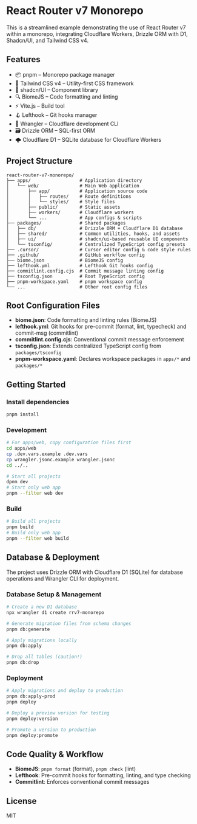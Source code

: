 # React Router v7 Monorepo

This is a streamlined example demonstrating the use of React Router v7 within a monorepo, integrating Cloudflare Workers, Drizzle ORM with D1, Shadcn/UI, and Tailwind CSS v4.

## Features

- 📦 pnpm – Monorepo package manager
- 🎨 Tailwind CSS v4 – Utility-first CSS framework
- 🧩 shadcn/UI – Component library
- 🔍 BiomeJS – Code formatting and linting
- ⚡ Vite.js – Build tool
- 🪝 Lefthook – Git hooks manager
- 🔧 Wrangler – Cloudflare development CLI
- 🗃️ Drizzle ORM – SQL-first ORM
- 🌩️ Cloudflare D1 – SQLite database for Cloudflare Workers

## Project Structure

```
react-router-v7-monorepo/
├── apps/                  # Application directory
│   └── web/               # Main Web application
│       ├── app/           # Application source code
│       │   ├── routes/    # Route definitions
│       │   └── styles/    # Style files
│       ├── public/        # Static assets
│       ├── workers/       # Cloudflare workers
│       └── ...            # App configs & scripts
├── packages/              # Shared packages
│   ├── db/                # Drizzle ORM + Cloudflare D1 database
│   ├── shared/            # Common utilities, hooks, and assets
│   ├── ui/                # shadcn/ui-based reusable UI components
│   └── tsconfig/          # Centralized TypeScript config presets
├── .cursor/               # Cursor editor config & code style rules
├── .github/               # GitHub workflow config
├── biome.json             # BiomeJS config
├── lefthook.yml           # Lefthook Git hooks config
├── commitlint.config.cjs  # Commit message linting config
├── tsconfig.json          # Root TypeScript config
├── pnpm-workspace.yaml    # pnpm workspace config
└── ...                    # Other root config files
```

## Root Configuration Files

- **biome.json**: Code formatting and linting rules (BiomeJS)
- **lefthook.yml**: Git hooks for pre-commit (format, lint, typecheck) and commit-msg (commitlint)
- **commitlint.config.cjs**: Conventional commit message enforcement
- **tsconfig.json**: Extends centralized TypeScript config from `packages/tsconfig`
- **pnpm-workspace.yaml**: Declares workspace packages in `apps/*` and `packages/*`

## Getting Started

### Install dependencies
```bash
pnpm install
```

### Development
```bash
# For apps/web, copy configuration files first
cd apps/web
cp .dev.vars.example .dev.vars
cp wrangler.jsonc.example wrangler.jsonc
cd ../..

# Start all projects
dpnm dev
# Start only web app
pnpm --filter web dev
```

### Build
```bash
# Build all projects
pnpm build
# Build only web app
pnpm --filter web build
```

## Database & Deployment

The project uses Drizzle ORM with Cloudflare D1 (SQLite) for database operations and Wrangler CLI for deployment.

### Database Setup & Management

```bash
# Create a new D1 database
npx wrangler d1 create rrv7-monorepo

# Generate migration files from schema changes
pnpm db:generate

# Apply migrations locally
pnpm db:apply

# Drop all tables (caution!)
pnpm db:drop
```

### Deployment

```bash
# Apply migrations and deploy to production
pnpm db:apply-prod
pnpm deploy

# Deploy a preview version for testing
pnpm deploy:version

# Promote a version to production
pnpm deploy:promote
```

## Code Quality & Workflow

- **BiomeJS**: `pnpm format` (format), `pnpm check` (lint)
- **Lefthook**: Pre-commit hooks for formatting, linting, and type checking
- **Commitlint**: Enforces conventional commit messages

## License

MIT
